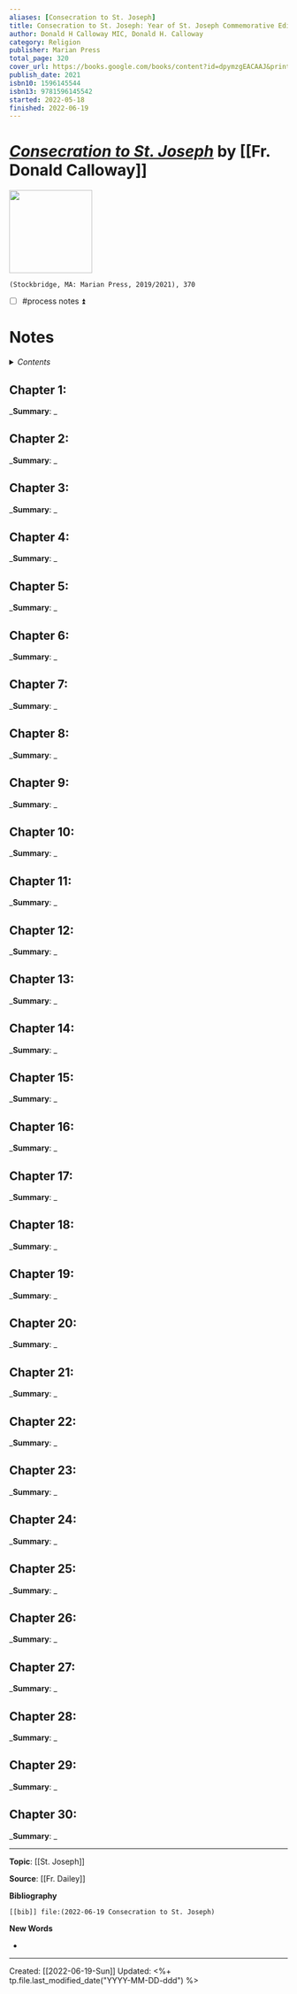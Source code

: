 ```yaml
---
aliases: [Consecration to St. Joseph]
title: Consecration to St. Joseph: Year of St. Joseph Commemorative Edition
author: Donald H Calloway MIC, Donald H. Calloway
category: Religion
publisher: Marian Press
total_page: 320
cover_url: https://books.google.com/books/content?id=dpymzgEACAAJ&printsec=frontcover&img=1&zoom=1&source=gbs_api
publish_date: 2021
isbn10: 1596145544
isbn13: 9781596145542
started: 2022-05-18
finished: 2022-06-19
---
```

# [*Consecration to St. Joseph*](https://shopmercy.org/consecration-to-st-joseph-the-wonders-of-our-spiritual-father-commemorative-edition.html) by [[Fr. Donald Calloway]]

<img src="https://books.google.com/books/content?id=dpymzgEACAAJ&printsec=frontcover&img=1&zoom=1&source=gbs_api" width=150>

`(Stockbridge, MA: Marian Press, 2019/2021), 370`

- [ ] #process notes ⏫

# Notes


<details>
 <summary><i>Contents</i></summary>
<!-- MarkdownTOC autolink="true" -->

<!-- /MarkdownTOC -->
</details>


## Chapter 1:
_**Summary**: _



## Chapter 2:
_**Summary**: _



## Chapter 3:
_**Summary**: _



## Chapter 4:
_**Summary**: _



## Chapter 5:
_**Summary**: _



## Chapter 6:
_**Summary**: _



## Chapter 7:
_**Summary**: _



## Chapter 8:
_**Summary**: _



## Chapter 9:
_**Summary**: _



## Chapter 10:
_**Summary**: _



## Chapter 11:
_**Summary**: _



## Chapter 12:
_**Summary**: _



## Chapter 13:
_**Summary**: _



## Chapter 14:
_**Summary**: _



## Chapter 15:
_**Summary**: _



## Chapter 16:
_**Summary**: _



## Chapter 17:
_**Summary**: _



## Chapter 18:
_**Summary**: _



## Chapter 19:
_**Summary**: _



## Chapter 20:
_**Summary**: _



## Chapter 21:
_**Summary**: _



## Chapter 22:
_**Summary**: _



## Chapter 23:
_**Summary**: _



## Chapter 24:
_**Summary**: _



## Chapter 25:
_**Summary**: _



## Chapter 26:
_**Summary**: _



## Chapter 27:
_**Summary**: _



## Chapter 28:
_**Summary**: _



## Chapter 29:
_**Summary**: _



## Chapter 30:
_**Summary**: _

--- 
**Topic**: [[St. Joseph]]

**Source**: [[Fr. Dailey]]

**Bibliography**

```query
[[bib]] file:(2022-06-19 Consecration to St. Joseph)
```
 

**New Words**

- 

---
Created: [[2022-06-19-Sun]]
Updated: <%+ tp.file.last_modified_date("YYYY-MM-DD-ddd") %>
